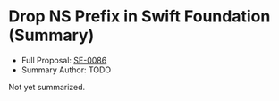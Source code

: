 # Drop NS Prefix in Swift Foundation (Summary)

* Full Proposal: [SE-0086](https://github.com/apple/swift-evolution/blob/main/proposals/0086-drop-foundation-ns.md)
* Summary Author: TODO

Not yet summarized.
